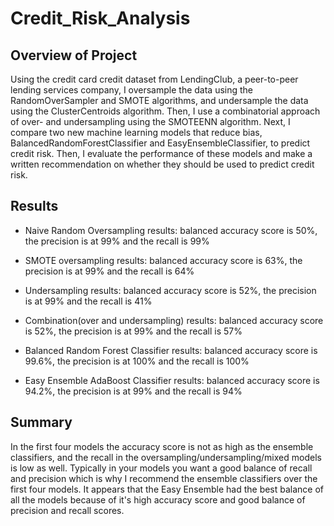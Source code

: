 # Credit_Risk_Analysis

## Overview of Project
Using the credit card credit dataset from LendingClub, a peer-to-peer lending services company, I oversample the data using the RandomOverSampler and SMOTE algorithms, and undersample the data using the ClusterCentroids algorithm. Then, I use a combinatorial approach of over- and undersampling using the SMOTEENN algorithm. Next, I compare two new machine learning models that reduce bias, BalancedRandomForestClassifier and EasyEnsembleClassifier, to predict credit risk. Then, I evaluate the performance of these models and make a written recommendation on whether they should be used to predict credit risk.


## Results

- Naive Random Oversampling results: balanced accuracy score is 50%, the precision is at 99% and the recall is 99%

- SMOTE oversampling results: balanced accuracy score is 63%, the precision is at 99% and the recall is 64%

- Undersampling results: balanced accuracy score is 52%, the precision is at 99% and the recall is 41%

- Combination(over and undersampling) results: balanced accuracy score is 52%, the precision is at 99% and the recall is 57%

- Balanced Random Forest Classifier results: balanced accuracy score is 99.6%, the precision is at 100% and the recall is 100%

- Easy Ensemble AdaBoost Classifier results: balanced accuracy score is 94.2%, the precision is at 99% and the recall is 94%



## Summary
 In the first four models the accuracy score is not as high as the ensemble classifiers, and the recall in the oversampling/undersampling/mixed models is low as well. Typically in your models you want a good balance of recall and precision which is why I recommend the ensemble classifiers over the first four models. It appears that the Easy Ensemble had the best balance of all the models because of it's high accuracy score and good balance of precision and recall scores.
